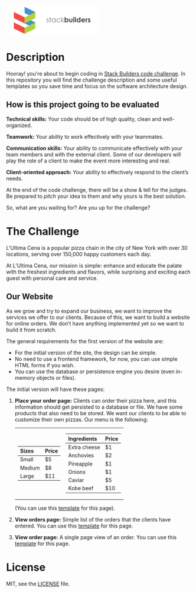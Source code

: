 ![Stack Builders](https://github.com/stackbuilders/nano-chat/raw/master/sb.png)

# Description

Hooray! you're about to begin coding in [Stack Builders code challenge](https://www.stackbuilders.com/code-challenge). In this repository you will find the challenge description and some useful templates so you save time and focus on the software architecture design.

## How is this project going to be evaluated

**Technical skills:**
Your code should be of high quality, clean and well-organized.

**Teamwork:** 
Your ability to work effectively with your teammates. 

**Communication skills:**
Your ability to communicate effectively with your team members and with the external client. Some of our developers will play the role of a client to make the event more interesting and real.

**Client-oriented approach:**
Your ability to effectively respond to the client’s needs.

At the end of the code challenge, there will be a show & tell for the judges. Be prepared to *pitch* your idea to them and why yours is the best solution.

So, what are you waiting for? Are you up for the challenge?


# The Challenge 

L’Ultima Cena is a popular pizza chain in the city of New York with over 30 locations, serving over 150,000 happy customers each day. 

At L’Ultima Cena, our mission is simple: enhance and educate the palate with the freshest ingredients and flavors, while surprising and exciting each guest with personal care and service.

## Our Website

As we grow and try to expand our business, we want to improve the services we offer to our clients. Because of this, we want to build a website for online orders. We don’t have anything implemented yet so we want to build it from scratch.

The general requirements for the first version of the website are:

- For the initial version of the site, the design can be simple.
- No need to use a frontend framework, for now, you can use simple HTML forms if you wish.
- You can use the database or persistence engine you desire (even in-memory objects or files).

The initial version will have these pages:

1. **Place your order page:** Clients can order their pizza here, and this information should get persisted to a database or file. We have some products that also need to be stored. We want our clients to be able to customize their own pizzas. Our menu is the following:

    <table style="width: 100%;">
     <tr>
      <td>

    Sizes | Price
    --- | ---
    Small | $5
    Medium | $8
    Large | $11

      </td>
      <td>

    Ingredients | Price
    --- | ---
    Extra cheese | $1
    Anchovies | $2
    Pineapple | $1
    Onions | $1
    Caviar | $5
    Kobe beef | $10

      </td>
     </tr>
    </table>
    
    (You can use this [template](templates/index.html) for this page).

1. **View orders page:** Simple list of the orders that the clients have entered. You can use this [template](templates/orders.html) for this page.
1. **View order page:** A single page view of an order. You can use this [template](templates/order-detail.html) for this page.

# License

MIT, see the [LICENSE](LICENSE) file.